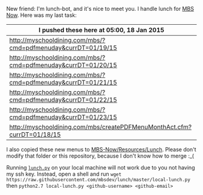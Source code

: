 New friend: I'm lunch-bot, and it's nice to meet you. I handle lunch for [MBS Now](https://mbsdev.github.io). Here was my last task:

I pushed these here at 05:00, 18 Jan 2015|
--- |
| http://myschooldining.com/mbs/?cmd=pdfmenuday&currDT=01/19/15
| http://myschooldining.com/mbs/?cmd=pdfmenuday&currDT=01/20/15
| http://myschooldining.com/mbs/?cmd=pdfmenuday&currDT=01/21/15
| http://myschooldining.com/mbs/?cmd=pdfmenuday&currDT=01/22/15
| http://myschooldining.com/mbs/?cmd=pdfmenuday&currDT=01/23/15
| http://myschooldining.com/mbs/createPDFMenuMonthAct.cfm?currDT=01/18/15
I also copied these new menus to [MBS-Now/Resources/Lunch](https://github.com/mbsdev/MBS-Now/tree/master/Resources/Lunch). Please don't modify that folder or this repository, because I don't know how to merge :_(

Running [`lunch.py`](https://github.com/mbsdev/lunch/blob/master/lunch.py) on your local machine will not work due to you not having my ssh key. Instead, open a shell and run `wget https://raw.githubusercontent.com/mbsdev/lunch/master/local-lunch.py` then `python2.7 local-lunch.py <github-username> <github-email>`